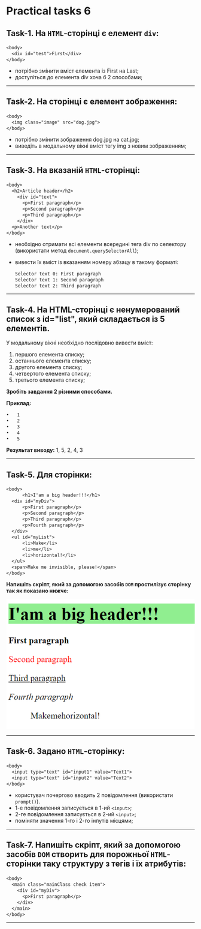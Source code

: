 # Practical tasks 6

## **Task-1.** На `HTML`-сторінці є елемент `div`:

    <body>
      <div id="test">First</div>
    </body>

- потрібно змінити вміст елемента із First на Last;
- доступіться до елемента div хоча б 2 способами;

---

## **Task-2.** На сторінці є елемент зображення:

    <body>
      <img class="image" src="dog.jpg">
    </body>

- потрібно змінити зображення dog.jpg на cat.jpg;
- виведіть в модальному вікні вміст тегу img з новим зображенням;

---

## **Task-3.** На вказаній `HTML`-сторінці:

    <body>
      <h2>Article header</h2>
        <div id="text">
          <p>First paragraph</p>
          <p>Second paragraph</p>
          <p>Third paragraph</p>
        </div>
      <p>Another text</p>
    </body>

- необхідно отримати всі елементи всередині тега div по селектору (використати метод `document.querySelectorAll`);
- вивести їх вміст із вказанням номеру абзацу в такому форматі:

      Selector text 0: First paragraph
      Selector text 1: Second paragraph
      Selector text 2: Third paragraph

---

## **Task-4.** На HTML-сторінці є ненумерований список з id="list", який складається із 5 елементів.

У модальному вікні необхідно послідовно вивести вміст:

1. першого елемента списку;
2. останнього елемента списку;
3. другого елемента списку;
4. четвертого елемента списку;
5. третього елемента списку;

**Зробіть завдання 2 різними способами.**

**Приклад:**

    •	1
    •	2
    •	3
    •	4
    •	5

**Результат виводу:** 1, 5, 2, 4, 3

---

## **Task-5.** Для сторінки:

    <body>
          <h1>I'am a big header!!!</h1>
      <div id="myDiv">
          <p>First paragraph</p>
          <p>Second paragraph</p>
          <p>Third paragraph</p>
          <p>Fourth paragraph</p>
      </div>
      <ul id="myList">
          <li>Make</li>
          <li>me</li>
          <li>horizontal!</li>
      </ul>
      <span>Make me invisible, please!</span>
    </body>

**Напишіть скріпт, який за допомогою засобів `DOM` простилізує сторінку так як показано нижче:**

![task 5](img/task5.png)

---

## **Task-6.** Задано `HTML`-сторінку:

    <body>
      <input type="text" id="input1" value="Text1">
      <input type="text" id="input2" value="Text2">
    </body>

- користувач почергово вводить 2 повідомлення (використати `prompt()`).
- 1-е повідомлення записується в 1-ий `<input>`;
- 2-ге повідомлення записується в 2-ий `<input>`;
- поміняти значення 1-го і 2-го інпутів місцями;

---

## **Task-7.** Напишіть **скріпт**, який за допомогою засобів `DOM` створить для порожньої `HTML`-сторінки таку структуру з тегів і їх атрибутів:

    <body>
      <main class="mainClass check item">
        <div id="myDiv">
          <p>First paragraph</p>
        </div>
      </main>
    </body>

---
